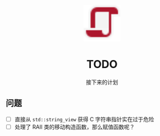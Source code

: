 <p align="center"><img src="../public/favicon/todo.svg" width=96></img></p>
<h1 align="center">TODO</h1>
<p align="center">接下来的计划</p>

## 问题

- [ ] 直接从 `std::string_view` 获得 C 字符串指针实在过于危险
- [ ] 处理了 RAII 类的移动构造函数，那么赋值函数呢？